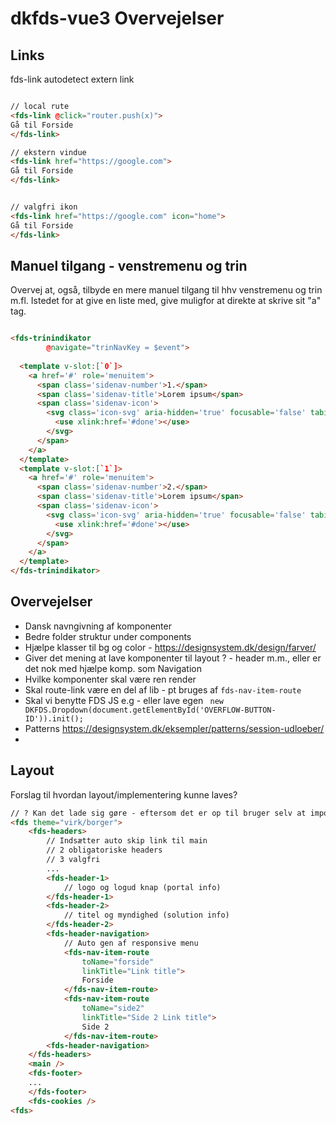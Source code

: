 # dkfds-vue3 Overvejelser

## Links

fds-link autodetect extern link

```html

// local rute
<fds-link @click="router.push(x)">
Gå til Forside  
</fds-link>

// ekstern vindue
<fds-link href="https://google.com">
Gå til Forside  
</fds-link>


// valgfri ikon
<fds-link href="https://google.com" icon="home">
Gå til Forside  
</fds-link>
```

## Manuel tilgang - venstremenu og trin

Overvej at, også, tilbyde en mere manuel tilgang til hhv venstremenu og trin m.fl.
Istedet for at give en liste med, give muligfor at direkte at skrive sit "a" tag.

```html

<fds-trinindikator
        @navigate="trinNavKey = $event">
        
  <template v-slot:[`0`]> 
    <a href='#' role='menuitem'>
      <span class='sidenav-number'>1.</span>
      <span class='sidenav-title'>Lorem ipsum</span>
      <span class='sidenav-icon'>
        <svg class='icon-svg' aria-hidden='true' focusable='false' tabindex='-1'>
          <use xlink:href='#done'></use>
        </svg>
      </span>
    </a>
  </template>
  <template v-slot:[`1`]> 
    <a href='#' role='menuitem'>
      <span class='sidenav-number'>2.</span>
      <span class='sidenav-title'>Lorem ipsum</span>
      <span class='sidenav-icon'>
        <svg class='icon-svg' aria-hidden='true' focusable='false' tabindex='-1'>
          <use xlink:href='#done'></use>
        </svg>
      </span>
    </a>
  </template>
</fds-trinindikator>

```


## Overvejelser
- Dansk navngivning af komponenter
- Bedre folder struktur under components
- Hjælpe klasser til bg og color - https://designsystem.dk/design/farver/
- Giver det mening at lave komponenter til layout ? - header m.m., eller er det nok med hjælpe komp. som Navigation
- Hvilke komponenter skal være ren render
- Skal route-link være en del af lib - pt bruges af `fds-nav-item-route`
- Skal vi benytte FDS JS e.g - eller lave egen
 ``` new DKFDS.Dropdown(document.getElementById('OVERFLOW-BUTTON-ID')).init();```
- Patterns https://designsystem.dk/eksempler/patterns/session-udloeber/
- 




## Layout
Forslag til hvordan layout/implementering kunne laves?

```html
// ? Kan det lade sig gøre - eftersom det er op til bruger selv at importe virk eller borger
<fds theme="virk/borger"> 
    <fds-headers>
        // Indsætter auto skip link til main
        // 2 obligatoriske headers
        // 3 valgfri
        ...
        <fds-header-1>
            // logo og logud knap (portal info)
        </fds-header-1>
        <fds-header-2>
            // titel og myndighed (solution info)
        </fds-header-2>
        <fds-header-navigation>
            // Auto gen af responsive menu
            <fds-nav-item-route
                toName="forside"
                linkTitle="Link title">
                Forside
            </fds-nav-item-route>
            <fds-nav-item-route
                toName="side2"
                linkTitle="Side 2 Link title">
                Side 2
            </fds-nav-item-route>
        <fds-header-navigation>
    </fds-headers>
    <main />
    <fds-footer>
    ...
    </fds-footer>
    <fds-cookies />
<fds>


